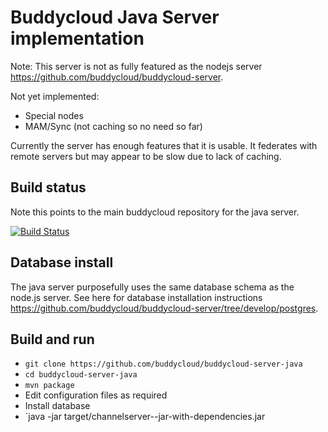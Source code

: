 # Buddycloud Java Server implementation

Note: This server is not as fully featured as the nodejs server https://github.com/buddycloud/buddycloud-server.

Not yet implemented:

- Special nodes
- MAM/Sync (not caching so no need so far)

Currently the server has enough features that it is usable. It federates with remote servers but may appear to be slow due to lack of caching.

## Build status

Note this points to the main buddycloud repository for the java server.

[![Build Status](https://travis-ci.org/buddycloud/buddycloud-server-java.png?branch=master)](https://travis-ci.org/buddycloud/buddycloud-server-java)

## Database install

The java server purposefully uses the same database schema as the node.js server. See here for database installation instructions https://github.com/buddycloud/buddycloud-server/tree/develop/postgres.

## Build and run

* `git clone https://github.com/buddycloud/buddycloud-server-java`
* `cd buddycloud-server-java`
* `mvn package`
* Edit configuration files as required
* Install database
* `java -jar target/channelserver-<VERSION>-jar-with-dependencies.jar
